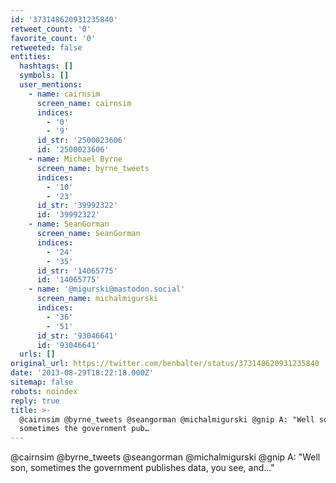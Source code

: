 ```yaml
---
id: '373148620931235840'
retweet_count: '0'
favorite_count: '0'
retweeted: false
entities:
  hashtags: []
  symbols: []
  user_mentions:
    - name: cairnsim
      screen_name: cairnsim
      indices:
        - '0'
        - '9'
      id_str: '2500023606'
      id: '2500023606'
    - name: Michael Byrne
      screen_name: byrne_tweets
      indices:
        - '10'
        - '23'
      id_str: '39992322'
      id: '39992322'
    - name: SeanGorman
      screen_name: SeanGorman
      indices:
        - '24'
        - '35'
      id_str: '14065775'
      id: '14065775'
    - name: '@migurski@mastodon.social'
      screen_name: michalmigurski
      indices:
        - '36'
        - '51'
      id_str: '93046641'
      id: '93046641'
  urls: []
original_url: https://twitter.com/benbalter/status/373148620931235840
date: '2013-08-29T18:22:18.000Z'
sitemap: false
robots: noindex
reply: true
title: >-
  @cairnsim @byrne_tweets @seangorman @michalmigurski @gnip A: "Well son,
  sometimes the government pub…
---
```


@cairnsim @byrne_tweets @seangorman @michalmigurski @gnip A: "Well son, sometimes the government publishes data, you see, and…"